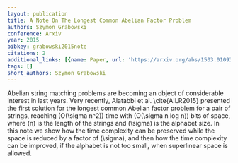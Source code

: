 ```yaml
---
layout: publication
title: A Note On The Longest Common Abelian Factor Problem
authors: Szymon Grabowski
conference: Arxiv
year: 2015
bibkey: grabowski2015note
citations: 2
additional_links: [{name: Paper, url: 'https://arxiv.org/abs/1503.01093'}]
tags: []
short_authors: Szymon Grabowski
---
```

Abelian string matching problems are becoming an object of considerable
interest in last years. Very recently, Alatabbi et al. \cite\{AILR2015\}
presented the first solution for the longest common Abelian factor problem for
a pair of strings, reaching \(O(\sigma n^2)\) time with \(O(\sigma n log n)\) bits
of space, where \(n\) is the length of the strings and \(\sigma\) is the alphabet
size. In this note we show how the time complexity can be preserved while the
space is reduced by a factor of \(\sigma\), and then how the time complexity can
be improved, if the alphabet is not too small, when superlinear space is
allowed.